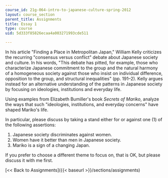 ```yaml
---
course_id: 21g-064-intro-to-japanese-culture-spring-2012
layout: course_section
parent_title: Assignments
title: Essay 1
type: course
uid: 5d333f85826ecaa4a003271993cde511

---
```


In his article "Finding a Place in Metropolitan Japan," William Kelly criticizes the recurring "consensus versus conflict" debate about Japanese society and culture. In his words, "This debate has pitted, for example, those who characterize Japanese commitment to the group and the natural harmony of a homogeneous society against those who insist on individual difference, opposition to the group, and structural inequalities" (pp. 191–2). Kelly argues instead for an alternative understanding of the patterns in Japanese society by focusing on ideologies, institutions and everyday life.

Using examples from Elizabeth Bumiller's book _Secrets of Mariko_, analyze the ways that such "ideologies, institutions, and everyday concerns" have shaped Mariko's life.

In particular, please discuss by taking a stand either for or against one (1) of the following assertions:

1.  Japanese society discriminates against women.
2.  Women have it better than men in Japanese society.
3.  Mariko is a sign of a changing Japan.

If you prefer to choose a different theme to focus on, that is OK, but please discuss it with me first.

[<< Back to Assignments]({{< baseurl >}}/sections/assignments)